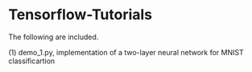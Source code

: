 # Tensorflow-Tutorials
The following are included.

(1) demo_1.py, implementation of a two-layer neural network for MNIST classificartion

